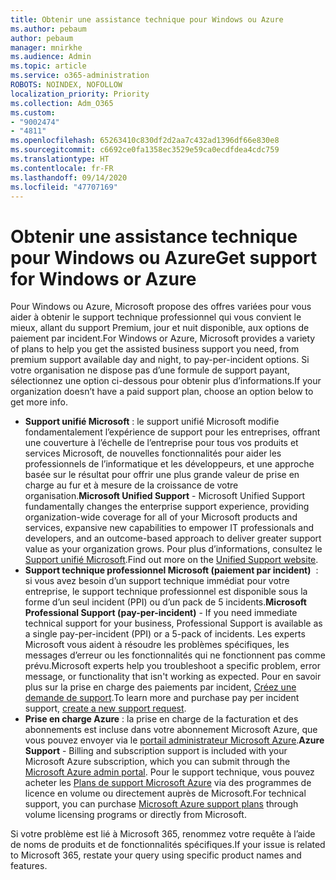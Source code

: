 ```yaml
---
title: Obtenir une assistance technique pour Windows ou Azure
ms.author: pebaum
author: pebaum
manager: mnirkhe
ms.audience: Admin
ms.topic: article
ms.service: o365-administration
ROBOTS: NOINDEX, NOFOLLOW
localization_priority: Priority
ms.collection: Adm_O365
ms.custom:
- "9002474"
- "4811"
ms.openlocfilehash: 65263410c830df2d2aa7c432ad1396df66e830e8
ms.sourcegitcommit: c6692ce0fa1358ec3529e59ca0ecdfdea4cdc759
ms.translationtype: HT
ms.contentlocale: fr-FR
ms.lasthandoff: 09/14/2020
ms.locfileid: "47707169"
---
```

# <a name="get-support-for-windows-or-azure"></a><span data-ttu-id="7ef19-102">Obtenir une assistance technique pour Windows ou Azure</span><span class="sxs-lookup"><span data-stu-id="7ef19-102">Get support for Windows or Azure</span></span>

<span data-ttu-id="7ef19-103">Pour Windows ou Azure, Microsoft propose des offres variées pour vous aider à obtenir le support technique professionnel qui vous convient le mieux, allant du support Premium, jour et nuit disponible, aux options de paiement par incident.</span><span class="sxs-lookup"><span data-stu-id="7ef19-103">For Windows or Azure, Microsoft provides a variety of plans to help you get the assisted business support you need, from premium support available day and night, to pay-per-incident options.</span></span> <span data-ttu-id="7ef19-104">Si votre organisation ne dispose pas d’une formule de support payant, sélectionnez une option ci-dessous pour obtenir plus d’informations.</span><span class="sxs-lookup"><span data-stu-id="7ef19-104">If your organization doesn’t have a paid support plan, choose an option below to get more info.</span></span>

- <span data-ttu-id="7ef19-105">**Support unifié Microsoft** : le support unifié Microsoft modifie fondamentalement l’expérience de support pour les entreprises, offrant une couverture à l’échelle de l’entreprise pour tous vos produits et services Microsoft, de nouvelles fonctionnalités pour aider les professionnels de l’informatique et les développeurs, et une approche basée sur le résultat pour offrir une plus grande valeur de prise en charge au fur et à mesure de la croissance de votre organisation.</span><span class="sxs-lookup"><span data-stu-id="7ef19-105">**Microsoft Unified Support** - Microsoft Unified Support fundamentally changes the enterprise support experience, providing organization-wide coverage for all of your Microsoft products and services, expansive new capabilities to empower IT professionals and developers, and an outcome-based approach to deliver greater support value as your organization grows.</span></span> <span data-ttu-id="7ef19-106">Pour plus d’informations, consultez le [Support unifié Microsoft](https://aka.ms/unified-support).</span><span class="sxs-lookup"><span data-stu-id="7ef19-106">Find out more on the [Unified Support website](https://aka.ms/unified-support).</span></span>
- <span data-ttu-id="7ef19-107">**Support technique professionnel Microsoft (paiement par incident)**  : si vous avez besoin d’un support technique immédiat pour votre entreprise, le support technique professionnel est disponible sous la forme d’un seul incident (PPI) ou d’un pack de 5 incidents.</span><span class="sxs-lookup"><span data-stu-id="7ef19-107">**Microsoft Professional Support (pay-per-incident)** - If you need immediate technical support for your business, Professional Support is available as a single pay-per-incident (PPI) or a 5-pack of incidents.</span></span> <span data-ttu-id="7ef19-108">Les experts Microsoft vous aident à résoudre les problèmes spécifiques, les messages d’erreur ou les fonctionnalités qui ne fonctionnent pas comme prévu.</span><span class="sxs-lookup"><span data-stu-id="7ef19-108">Microsoft experts help you troubleshoot a specific problem, error message, or functionality that isn't working as expected.</span></span> <span data-ttu-id="7ef19-109">Pour en savoir plus sur la prise en charge des paiements par incident, [Créez une demande de support](https://support.microsoft.com/supportforbusiness/productselection).</span><span class="sxs-lookup"><span data-stu-id="7ef19-109">To learn more and purchase pay per incident support, [create a new support request](https://support.microsoft.com/supportforbusiness/productselection).</span></span>
- <span data-ttu-id="7ef19-110">**Prise en charge Azure** : la prise en charge de la facturation et des abonnements est incluse dans votre abonnement Microsoft Azure, que vous pouvez envoyer via le [portail administrateur Microsoft Azure](https://portal.azure.com/).</span><span class="sxs-lookup"><span data-stu-id="7ef19-110">**Azure Support** - Billing and subscription support is included with your Microsoft Azure subscription, which you can submit through the [Microsoft Azure admin portal](https://portal.azure.com/).</span></span> <span data-ttu-id="7ef19-111">Pour le support technique, vous pouvez acheter les [Plans de support Microsoft Azure](https://azure.microsoft.com/support/plans/) via des programmes de licence en volume ou directement auprès de Microsoft.</span><span class="sxs-lookup"><span data-stu-id="7ef19-111">For technical support, you can purchase [Microsoft Azure support plans](https://azure.microsoft.com/support/plans/) through volume licensing programs or directly from Microsoft.</span></span>

<span data-ttu-id="7ef19-112">Si votre problème est lié à Microsoft 365, renommez votre requête à l’aide de noms de produits et de fonctionnalités spécifiques.</span><span class="sxs-lookup"><span data-stu-id="7ef19-112">If your issue is related to Microsoft 365, restate your query using specific product names and features.</span></span>
